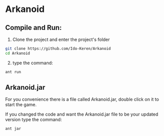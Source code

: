 # Arkanoid

## Compile and Run:
  1. Clone the project and enter the project's folder
```sh
git clone https://github.com/Ido-Keren/Arkanoid
cd Arkanoid
```
  2. type the command:
  ```sh
  ant run
  ```

## Arkanoid.jar
For you convenience there is a file called Arkanoid.jar, double click on it to start the game.

If you changed the code and want the Arkanoid.jar file to be your updated version type the command:
```sh
ant jar
```
